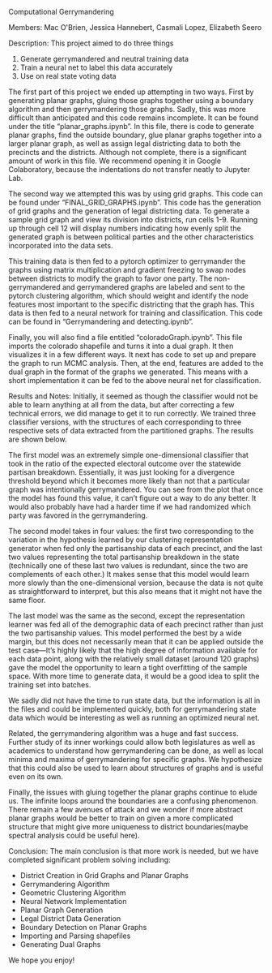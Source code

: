 

Computational Gerrymandering

Members: Mac O'Brien, Jessica Hannebert, Casmali Lopez, Elizabeth Seero


Description: This project aimed to do three things
 1. Generate gerrymandered and neutral training data
 2. Train a neural net to label this data accurately
 3. Use on real state voting data


The first part of this project we ended up attempting in two ways. First by generating planar graphs, gluing those graphs together using a boundary algorithm and then gerrymandering those graphs. Sadly, this was more difficult than anticipated and this code remains incomplete. It can be found under the title “planar_graphs.ipynb”. In this file, there is code to generate planar graphs, find the outside boundary, glue planar graphs together into a larger planar graph, as well as assign legal districting data to both the precincts and the districts. Although not complete, there is a significant amount of work in this file. We recommend opening it in Google Colaboratory, because the indentations do not transfer neatly to Jupyter Lab.


The second way we attempted this was by using grid graphs. This code can be found under “FINAL_GRID_GRAPHS.ipynb”. This code has the generation of grid graphs and the generation of legal districting data. To generate a sample grid graph and view its division into districts, run cells 1-9. Running up through cell 12 will display numbers indicating how evenly split the generated graph is between political parties and the other characteristics incorporated into the data sets.


This training data is then fed to a pytorch optimizer to gerrymander the graphs using matrix multiplication and gradient freezing to swap nodes between districts to modify the graph to favor one party. The non-gerrymandered and gerrymandered graphs are labeled and sent to the pytorch clustering algorithm, which should weight and identify the node features most important to the specific districting that the graph has. This data is then fed to a neural network for training and classification. This code can be found in “Gerrymandering and detecting.ipynb”.


Finally, you will also find a file entitled “coloradoGraph.ipynb”. This file imports the colorado shapefile and turns it into a dual graph. It then visualizes it in a few different ways. It next has code to set up and prepare the graph to run MCMC analysis. Then, at the end, features are added to the dual graph in the format of the graphs we generated. This means with a short implementation it can be fed to the above neural net for classification. 

Results and Notes:
Initially, it seemed as though the classifier would not be able to learn anything at all from the data, but after correcting a few technical errors, we did manage to get it to run correctly. We trained three classifier versions, with the structures of each corresponding to three respective sets of data extracted from the partitioned graphs. The results are shown below. 


The first model was an extremely simple one-dimensional classifier that took in the ratio of the expected electoral outcome over the statewide partisan breakdown. Essentially, it was just looking for a divergence threshold beyond which it becomes more likely than not that a particular graph was intentionally gerrymandered. You can see from the plot that once the model has found this value, it can’t figure out a way to do any better. It would also probably have had a harder time if we had randomized which party was favored in the gerrymandering.


The second model takes in four values: the first two corresponding to the variation in the hypothesis learned by our clustering representation generator when fed only the partisanship data of each precinct, and the last two values representing the total partisanship breakdown in the state (technically one of these last two values is redundant, since the two are complements of each other.) It makes sense that this model would learn more slowly than the one-dimensional version, because the data is not quite as straightforward to interpret, but this also means that it might not have the same floor.


The last model was the same as the second, except the representation learner was fed all of the demographic data of each precinct rather than just the two partisanship values. This model performed the best by a wide margin, but this does not necessarily mean that it can be applied outside the test case—It’s highly likely that the high degree of information available for each data point, along with the relatively small dataset (around 120 graphs) gave the model the opportunity to learn a tight overfitting of the sample space. With more time to generate data, it would be a good idea to split the training set into batches.

We sadly did not have the time to run state data, but the information is all in the files and could be implemented quickly, both for gerrymandering state data which would be interesting as well as running an optimized neural net.


Related, the gerrymandering algorithm was a huge and fast success. Further study of its inner workings could allow both legislatures as well as academics to understand how gerrymandering can be done, as well as local minima and maxima of gerrymandering for specific graphs. We hypothesize that this could also be used to learn about structures of graphs and is useful even on its own. 


Finally, the issues with gluing together the planar graphs continue to elude us. The infinite loops around the boundaries are a confusing phenomenon. There remain a few avenues of attack and we wonder if more abstract planar graphs would be better to train on given a more complicated structure that might give more uniqueness to district boundaries(maybe spectral analysis could be useful here). 

Conclusion:
	The main conclusion is that more work is needed, but we have completed significant problem solving including:
 * District Creation in Grid Graphs and Planar Graphs
 * Gerrymandering Algorithm
 * Geometric Clustering Algorithm
 * Neural Network Implementation
 * Planar Graph Generation
 * Legal District Data Generation
 * Boundary Detection on Planar Graphs
 * Importing and Parsing shapefiles
 * Generating Dual Graphs

We hope you enjoy! 
